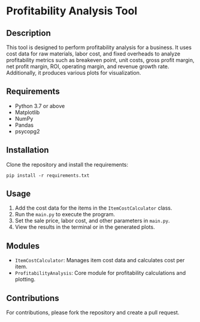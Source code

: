 # Profitability Analysis Tool

## Description
This tool is designed to perform profitability analysis for a business. It uses cost data for raw materials, labor cost, and fixed overheads to analyze profitability metrics such as breakeven point, unit costs, gross profit margin, net profit margin, ROI, operating margin, and revenue growth rate. Additionally, it produces various plots for visualization.

## Requirements
- Python 3.7 or above
- Matplotlib
- NumPy
- Pandas
- psycopg2

## Installation
Clone the repository and install the requirements:
 
```pip install -r requirements.txt```
 
## Usage
1. Add the cost data for the items in the `ItemCostCalculator` class.
2. Run the `main.py` to execute the program.
3. Set the sale price, labor cost, and other parameters in `main.py`.
4. View the results in the terminal or in the generated plots.

## Modules
- `ItemCostCalculator`: Manages item cost data and calculates cost per item.
- `ProfitabilityAnalysis`: Core module for profitability calculations and plotting.

## Contributions
For contributions, please fork the repository and create a pull request.


